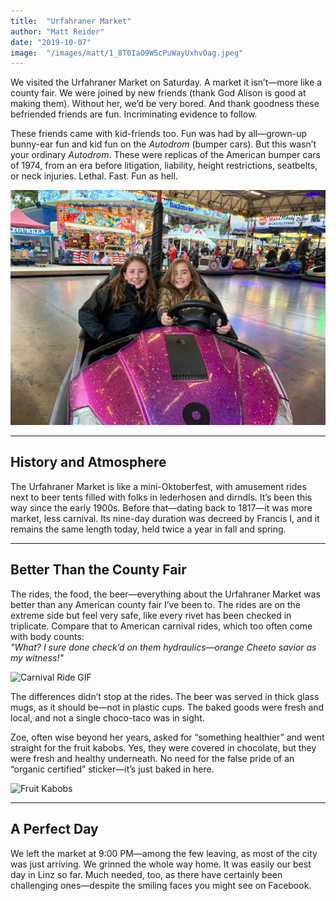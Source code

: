```yaml
---
title:  "Urfahraner Market"
author: "Matt Reider"
date: "2019-10-07"
image:  "/images/matt/1_8T0IaO9W5cPuWayUxhvOag.jpeg"
---
```


We visited the Urfahraner Market on Saturday. A market it isn’t—more like a county fair. We were joined by new friends (thank God Alison is good at making them). Without her, we’d be very bored. And thank goodness these befriended friends are fun. Incriminating evidence to follow.

These friends came with kid-friends too. Fun was had by all—grown-up bunny-ear fun and kid fun on the *Autodrom* (bumper cars). But this wasn’t your ordinary *Autodrom*. These were replicas of the American bumper cars of 1974, from an era before litigation, liability, height restrictions, seatbelts, or neck injuries. Lethal. Fast. Fun as hell.

![Bumper Cars](/images/matt/image-6.png)

---

## History and Atmosphere

The Urfahraner Market is like a mini-Oktoberfest, with amusement rides next to beer tents filled with folks in lederhosen and dirndls. It’s been this way since the early 1900s. Before that—dating back to 1817—it was more market, less carnival. Its nine-day duration was decreed by Francis I, and it remains the same length today, held twice a year in fall and spring.

---

## Better Than the County Fair

The rides, the food, the beer—everything about the Urfahraner Market was better than any American county fair I’ve been to. The rides are on the extreme side but feel very safe, like every rivet has been checked in triplicate. Compare that to American carnival rides, which too often come with body counts:  
*"What? I sure done check’d on them hydraulics—orange Cheeto savior as my witness!"*

![Carnival Ride GIF](/images/matt/1_wpn6zvLfcEoZgWGmposcIA.gif)

The differences didn’t stop at the rides. The beer was served in thick glass mugs, as it should be—not in plastic cups. The baked goods were fresh and local, and not a single choco-taco was in sight.

Zoe, often wise beyond her years, asked for “something healthier” and went straight for the fruit kabobs. Yes, they were covered in chocolate, but they were fresh and healthy underneath. No need for the false pride of an “organic certified” sticker—it’s just baked in here.

![Fruit Kabobs](/images/matt/1_21xBknt6mR5opIlK3nG2hQ.jpeg)

---

## A Perfect Day

We left the market at 9:00 PM—among the few leaving, as most of the city was just arriving. We grinned the whole way home. It was easily our best day in Linz so far. Much needed, too, as there have certainly been challenging ones—despite the smiling faces you might see on Facebook.
